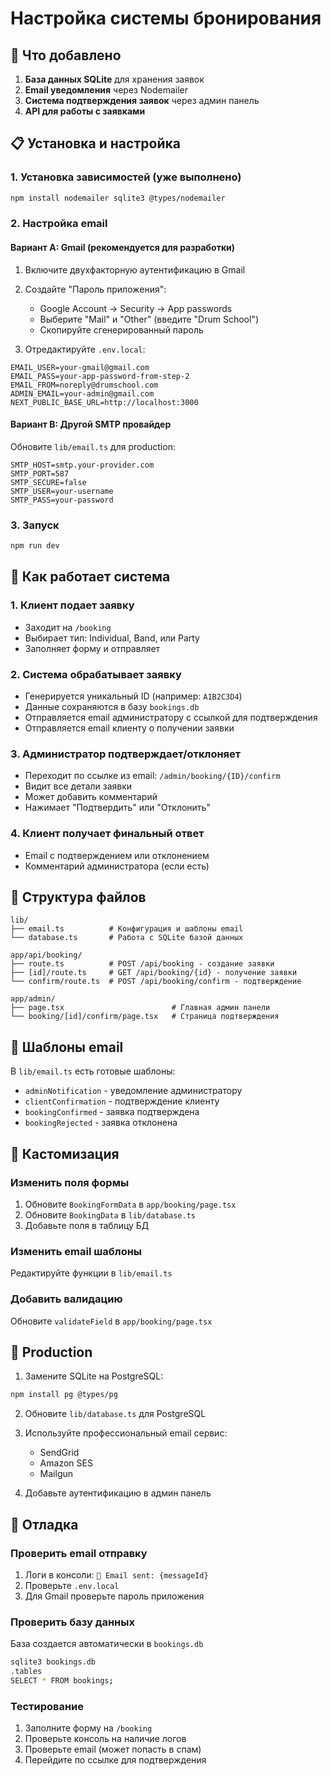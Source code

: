 # Настройка системы бронирования

## 🚀 Что добавлено

1. **База данных SQLite** для хранения заявок
2. **Email уведомления** через Nodemailer
3. **Система подтверждения заявок** через админ панель
4. **API для работы с заявками**

## 📋 Установка и настройка

### 1. Установка зависимостей (уже выполнено)
```bash
npm install nodemailer sqlite3 @types/nodemailer
```

### 2. Настройка email

#### Вариант A: Gmail (рекомендуется для разработки)

1. Включите двухфакторную аутентификацию в Gmail
2. Создайте "Пароль приложения":
   - Google Account → Security → App passwords
   - Выберите "Mail" и "Other" (введите "Drum School")
   - Скопируйте сгенерированный пароль

3. Отредактируйте `.env.local`:
```env
EMAIL_USER=your-gmail@gmail.com
EMAIL_PASS=your-app-password-from-step-2
EMAIL_FROM=noreply@drumschool.com
ADMIN_EMAIL=your-admin@gmail.com
NEXT_PUBLIC_BASE_URL=http://localhost:3000
```

#### Вариант B: Другой SMTP провайдер

Обновите `lib/email.ts` для production:
```env
SMTP_HOST=smtp.your-provider.com
SMTP_PORT=587
SMTP_SECURE=false
SMTP_USER=your-username
SMTP_PASS=your-password
```

### 3. Запуск

```bash
npm run dev
```

## 🎯 Как работает система

### 1. Клиент подает заявку
- Заходит на `/booking`
- Выбирает тип: Individual, Band, или Party
- Заполняет форму и отправляет

### 2. Система обрабатывает заявку
- Генерируется уникальный ID (например: `A1B2C3D4`)
- Данные сохраняются в базу `bookings.db`
- Отправляется email администратору с ссылкой для подтверждения
- Отправляется email клиенту о получении заявки

### 3. Администратор подтверждает/отклоняет
- Переходит по ссылке из email: `/admin/booking/{ID}/confirm`
- Видит все детали заявки
- Может добавить комментарий
- Нажимает "Подтвердить" или "Отклонить"

### 4. Клиент получает финальный ответ
- Email с подтверждением или отклонением
- Комментарий администратора (если есть)

## 📁 Структура файлов

```
lib/
├── email.ts          # Конфигурация и шаблоны email
└── database.ts       # Работа с SQLite базой данных

app/api/booking/
├── route.ts          # POST /api/booking - создание заявки
├── [id]/route.ts     # GET /api/booking/{id} - получение заявки
└── confirm/route.ts  # POST /api/booking/confirm - подтверждение

app/admin/
├── page.tsx                        # Главная админ панели
└── booking/[id]/confirm/page.tsx   # Страница подтверждения
```

## 🎨 Шаблоны email

В `lib/email.ts` есть готовые шаблоны:
- `adminNotification` - уведомление администратору
- `clientConfirmation` - подтверждение клиенту
- `bookingConfirmed` - заявка подтверждена
- `bookingRejected` - заявка отклонена

## 🔧 Кастомизация

### Изменить поля формы
1. Обновите `BookingFormData` в `app/booking/page.tsx`
2. Обновите `BookingData` в `lib/database.ts`
3. Добавьте поля в таблицу БД

### Изменить email шаблоны
Редактируйте функции в `lib/email.ts`

### Добавить валидацию
Обновите `validateField` в `app/booking/page.tsx`

## 🚀 Production

1. Замените SQLite на PostgreSQL:
```bash
npm install pg @types/pg
```

2. Обновите `lib/database.ts` для PostgreSQL

3. Используйте профессиональный email сервис:
   - SendGrid
   - Amazon SES
   - Mailgun

4. Добавьте аутентификацию в админ панель

## 🐛 Отладка

### Проверить email отправку
1. Логи в консоли: `📧 Email sent: {messageId}`
2. Проверьте `.env.local`
3. Для Gmail проверьте пароль приложения

### Проверить базу данных
База создается автоматически в `bookings.db`
```bash
sqlite3 bookings.db
.tables
SELECT * FROM bookings;
```

### Тестирование
1. Заполните форму на `/booking`
2. Проверьте консоль на наличие логов
3. Проверьте email (может попасть в спам)
4. Перейдите по ссылке для подтверждения